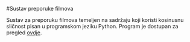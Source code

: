 #Sustav preporuke filmova

Sustav za preporuku filmova temeljen na sadržaju koji koristi kosinusnu sličnost pisan u programskom jeziku Python. 
Program je dostupan za pregled [ovdje](https://horsolic-sistem-za-preporuku-filmova--program-0abzas.streamlitapp.com/).

